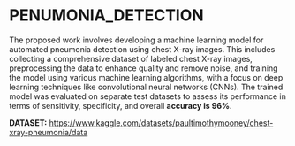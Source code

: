 # PENUMONIA_DETECTION
The proposed work involves developing a machine learning model for automated pneumonia detection using chest X-ray images. This includes collecting a comprehensive dataset of labeled chest X-ray images, preprocessing the data to enhance quality and remove noise, and training the model using various machine learning algorithms, with a focus on deep learning techniques like convolutional neural networks (CNNs). The trained model was  evaluated on separate test datasets to assess its performance in terms of sensitivity, specificity, and overall **accuracy is 96%**.

**DATASET:** https://www.kaggle.com/datasets/paultimothymooney/chest-xray-pneumonia/data
